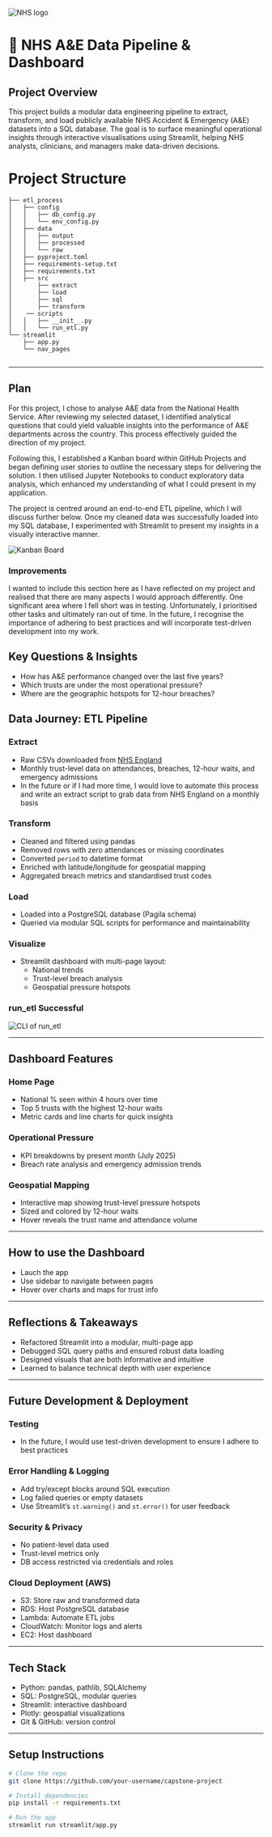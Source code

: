 ![NHS logo](static/nhs-logo.png)

# 🏥 NHS A&E Data Pipeline & Dashboard

## Project Overview

This project builds a modular data engineering pipeline to extract, transform, and load publicly available NHS Accident & Emergency (A&E) datasets into a SQL database. The goal is to surface meaningful operational insights through interactive visualisations using Streamlit, helping NHS analysts, clinicians, and managers make data-driven decisions.

# Project Structure

```
├── etl_process
│   ├── config
│   │   ├── db_config.py
│   │   └── env_config.py
│   ├── data
│   │   ├── output
│   │   ├── processed
│   │   └── raw
│   ├── pyproject.toml
│   ├── requirements-setup.txt
│   ├── requirements.txt
│   ├── src
│       ├── extract
│       ├── load
│       ├── sql
│       ├── transform
│    ── scripts
│   │   ├── __init__.py
│   │   └── run_etl.py
└── streamlit
    ├── app.py
    └── nav_pages
        

```
---

## Plan

For this project, I chose to analyse A&E data from the National Health Service. After reviewing my selected dataset, I identified analytical questions that could yield valuable insights into the performance of A&E departments across the country. This process effectively guided the direction of my project.

Following this, I established a Kanban board within GitHub Projects and began defining user stories to outline the necessary steps for delivering the solution. I then utilised Jupyter Notebooks to conduct exploratory data analysis, which enhanced my understanding of what I could present in my application.

The project is centred around an end-to-end ETL pipeline, which I will discuss further below. Once my cleaned data was successfully loaded into my SQL database, I experimented with Streamlit to present my insights in a visually interactive manner.

![Kanban Board](static/Kanban_screenshot.png)

### Improvements

I wanted to include this section here as I have reflected on my project and realised that there are many aspects I would approach differently. One significant area where I fell short was in testing. Unfortunately, I prioritised other tasks and ultimately ran out of time. In the future, I recognise the importance of adhering to best practices and will incorporate test-driven development into my work.

## Key Questions & Insights

- How has A&E performance changed over the last five years?
- Which trusts are under the most operational pressure?
- Where are the geographic hotspots for 12-hour breaches?

## Data Journey: ETL Pipeline

### Extract
- Raw CSVs downloaded from [NHS England](https://www.england.nhs.uk/statistics/statistical-work-areas/ae-waiting-times-and-activity/)
- Monthly trust-level data on attendances, breaches, 12-hour waits, and emergency admissions
- In the future or if I had more time, I would love to automate this process and write an extract script to grab data from NHS England on a monthly basis

### Transform
- Cleaned and filtered using pandas
- Removed rows with zero attendances or missing coordinates
- Converted `period` to datetime format
- Enriched with latitude/longitude for geospatial mapping
- Aggregated breach metrics and standardised trust codes

### Load
- Loaded into a PostgreSQL database (Pagila schema)
- Queried via modular SQL scripts for performance and maintainability

### Visualize
- Streamlit dashboard with multi-page layout:
  - National trends
  - Trust-level breach analysis
  - Geospatial pressure hotspots
 
### run_etl Successful

![CLI of run_etl](static/etl_run.png)

---

## Dashboard Features

### Home Page
- National % seen within 4 hours over time
- Top 5 trusts with the highest 12-hour waits
- Metric cards and line charts for quick insights

### Operational Pressure
- KPI breakdowns by present month (July 2025)
- Breach rate analysis and emergency admission trends

### Geospatial Mapping
- Interactive map showing trust-level pressure hotspots
- Sized and colored by 12-hour waits
- Hover reveals the trust name and attendance volume

---

## How to use the Dashboard
- Lauch the app
- Use sidebar to navigate between pages
- Hover over charts and maps for trust info

---

## Reflections & Takeaways

- Refactored Streamlit into a modular, multi-page app
- Debugged SQL query paths and ensured robust data loading
- Designed visuals that are both informative and intuitive
- Learned to balance technical depth with user experience

---

## Future Development & Deployment

### Testing
- In the future, I would use test-driven development to ensure I adhere to best practices

### Error Handling & Logging
- Add try/except blocks around SQL execution
- Log failed queries or empty datasets
- Use Streamlit’s `st.warning()` and `st.error()` for user feedback

### Security & Privacy
- No patient-level data used
- Trust-level metrics only
- DB access restricted via credentials and roles

### Cloud Deployment (AWS)
- S3: Store raw and transformed data
- RDS: Host PostgreSQL database
- Lambda: Automate ETL jobs
- CloudWatch: Monitor logs and alerts
- EC2: Host dashboard

---

## Tech Stack

- Python: pandas, pathlib, SQLAlchemy
- SQL: PostgreSQL, modular queries
- Streamlit: interactive dashboard
- Plotly: geospatial visualizations
- Git & GitHub: version control

---

## Setup Instructions

```bash
# Clone the repo
git clone https://github.com/your-username/capstone-project

# Install dependencies
pip install -r requirements.txt

# Run the app
streamlit run streamlit/app.py
```

